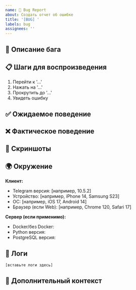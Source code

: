 ```yaml
---
name: 🐛 Bug Report
about: Создать отчет об ошибке
title: '[BUG] '
labels: bug
assignees: ''
---
```


## 🐛 Описание бага

<!-- Четкое и краткое описание проблемы -->

## 📋 Шаги для воспроизведения

1. Перейти к '...'
2. Нажать на '...'
3. Прокрутить до '...'
4. Увидеть ошибку

## ✅ Ожидаемое поведение

<!-- Что должно было произойти -->

## ❌ Фактическое поведение

<!-- Что произошло на самом деле -->

## 📸 Скриншоты

<!-- Если применимо, добавьте скриншоты -->

## 🌍 Окружение

**Клиент:**
- Telegram версия: [например, 10.5.2]
- Устройство: [например, iPhone 14, Samsung S23]
- ОС: [например, iOS 17, Android 14]
- Браузер (если Web): [например, Chrome 120, Safari 17]

**Сервер (если применимо):**
- Docker/без Docker:
- Python версия:
- PostgreSQL версия:

## 📝 Логи

<!-- Вставьте релевантные логи -->

```
[вставьте логи здесь]
```

## 🔗 Дополнительный контекст

<!-- Любая дополнительная информация о проблеме -->
